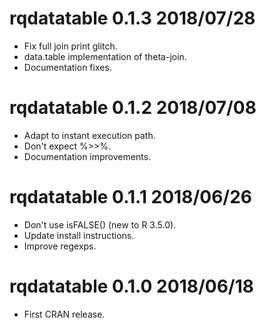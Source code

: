 
# rqdatatable 0.1.3 2018/07/28

  * Fix full join print glitch.
  * data.table implementation of theta-join.
  * Documentation fixes.

# rqdatatable 0.1.2 2018/07/08

  * Adapt to instant execution path.
  * Don't expect %>>%.
  * Documentation improvements.

# rqdatatable 0.1.1 2018/06/26

  * Don't use isFALSE() (new to R 3.5.0).
  * Update install instructions.
  * Improve regexps.

# rqdatatable 0.1.0 2018/06/18

  * First CRAN release.


